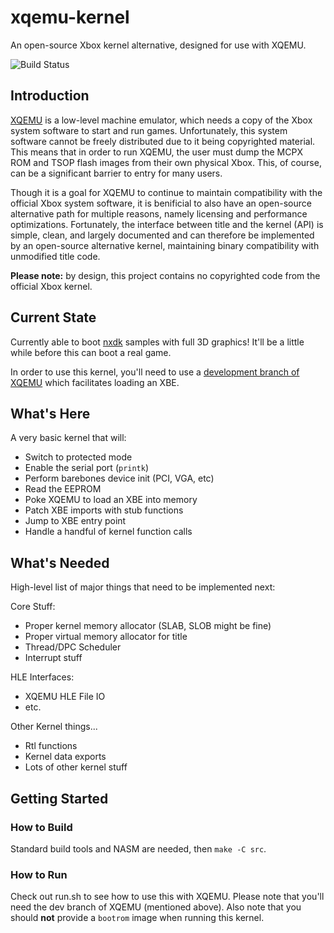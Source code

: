 xqemu-kernel
============

An open-source Xbox kernel alternative, designed for use with XQEMU.

![Build Status](https://travis-ci.org/mborgerson/xqemu-kernel.svg?branch=master)

## Introduction

[XQEMU](https://xqemu.com) is a low-level machine emulator, which needs a copy
of the Xbox system software to start and run games. Unfortunately, this system
software cannot be freely distributed due to it being copyrighted material. This
means that in order to run XQEMU, the user must dump the MCPX ROM and TSOP flash
images from their own physical Xbox. This, of course, can be a significant
barrier to entry for many users.

Though it is a goal for XQEMU to continue to maintain compatibility with the
official Xbox system software, it is benificial to also have an open-source
alternative path for multiple reasons, namely licensing and performance
optimizations. Fortunately, the interface between title and the kernel (API) is
simple, clean, and largely documented and can therefore be implemented by an
open-source alternative kernel, maintaining binary compatibility with
unmodified title code.

**Please note:** by design, this project contains no copyrighted code from the
official Xbox kernel.

## Current State

Currently able to boot [nxdk](https://github.com/XboxDev/nxdk) samples with full
3D graphics! It'll be a little while before this can boot a real game.

In order to use this kernel, you'll need to use a [development branch of
XQEMU](https://github.com/mborgerson/xqemu/tree/khle) which facilitates loading
an XBE.

## What's Here

A very basic kernel that will:

* Switch to protected mode
* Enable the serial port (`printk`)
* Perform barebones device init (PCI, VGA, etc)
* Read the EEPROM
* Poke XQEMU to load an XBE into memory
* Patch XBE imports with stub functions
* Jump to XBE entry point
* Handle a handful of kernel function calls

## What's Needed

High-level list of major things that need to be implemented next:

Core Stuff:
- Proper kernel memory allocator (SLAB, SLOB might be fine)
- Proper virtual memory allocator for title
- Thread/DPC Scheduler
- Interrupt stuff

HLE Interfaces:
- XQEMU HLE File IO
- etc.

Other Kernel things...
- Rtl functions
- Kernel data exports
- Lots of other kernel stuff

## Getting Started

### How to Build
Standard build tools and NASM are needed, then `make -C src`.

### How to Run
Check out run.sh to see how to use this with XQEMU. Please note that you'll need
the dev branch of XQEMU (mentioned above). Also note that you should **not**
provide a `bootrom` image when running this kernel.
